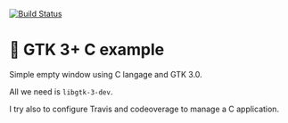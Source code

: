 [![Build Status](https://travis-ci.org/chokri/gtk-c-example.svg?branch=master)](https://travis-ci.org/chokri/gtk-c-example)


# 🥰 GTK 3+ C example

Simple empty window using C langage and GTK 3.0.

All we need is `libgtk-3-dev`.

I try also to configure Travis and codeoverage to manage a C application.
